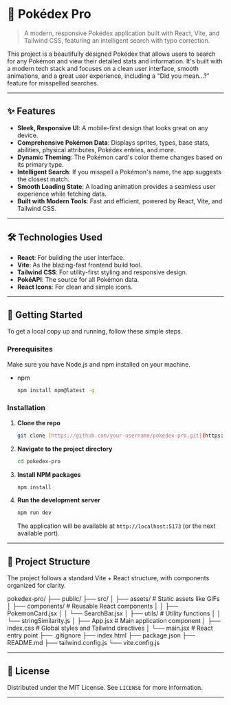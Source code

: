 # 📖 Pokédex Pro

> A modern, responsive Pokédex application built with React, Vite, and Tailwind CSS, featuring an intelligent search with typo correction.

This project is a beautifully designed Pokédex that allows users to search for any Pokémon and view their detailed stats and information. It's built with a modern tech stack and focuses on a clean user interface, smooth animations, and a great user experience, including a "Did you mean...?" feature for misspelled searches.

---

## ✨ Features

- **Sleek, Responsive UI**: A mobile-first design that looks great on any device.
- **Comprehensive Pokémon Data**: Displays sprites, types, base stats, abilities, physical attributes, Pokédex entries, and more.
- **Dynamic Theming**: The Pokémon card's color theme changes based on its primary type.
- **Intelligent Search**: If you misspell a Pokémon's name, the app suggests the closest match.
- **Smooth Loading State**: A loading animation provides a seamless user experience while fetching data.
- **Built with Modern Tools**: Fast and efficient, powered by React, Vite, and Tailwind CSS.

---

## 🛠️ Technologies Used

- **React**: For building the user interface.
- **Vite**: As the blazing-fast frontend build tool.
- **Tailwind CSS**: For utility-first styling and responsive design.
- **PokéAPI**: The source for all Pokémon data.
- **React Icons**: For clean and simple icons.

---

## 🚀 Getting Started

To get a local copy up and running, follow these simple steps.

### **Prerequisites**

Make sure you have Node.js and npm installed on your machine.

- npm
  ```sh
  npm install npm@latest -g
  ```

### **Installation**

1.  **Clone the repo**
    ```sh
    git clone [https://github.com/your-username/pokedex-pro.git](https://github.com/your-username/pokedex-pro.git)
    ```
2.  **Navigate to the project directory**
    ```sh
    cd pokedex-pro
    ```
3.  **Install NPM packages**
    ```sh
    npm install
    ```
4.  **Run the development server**
    ```sh
    npm run dev
    ```
    The application will be available at `http://localhost:5173` (or the next available port).

---

## 📁 Project Structure

The project follows a standard Vite + React structure, with components organized for clarity.

pokedex-pro/
├── public/
├── src/
│ ├── assets/ # Static assets like GIFs
│ ├── components/ # Reusable React components
│ │ ├── PokemonCard.jsx
│ │ └── SearchBar.jsx
│ ├── utils/ # Utility functions
│ │ └── stringSimilarity.js
│ ├── App.jsx # Main application component
│ ├── index.css # Global styles and Tailwind directives
│ └── main.jsx # React entry point
├── .gitignore
├── index.html
├── package.json
├── README.md
├── tailwind.config.js
└── vite.config.js

---

## 📄 License

Distributed under the MIT License. See `LICENSE` for more information.

---
